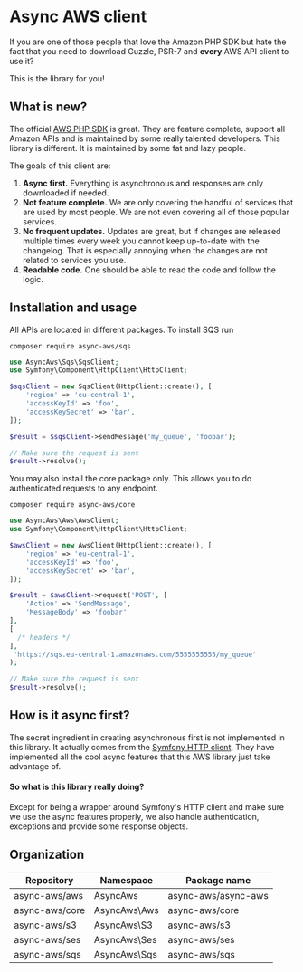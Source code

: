 # Async AWS client

If you are one of those people that love the Amazon PHP SDK but hate the fact 
that you need to download Guzzle, PSR-7 and **every** AWS API client to use it?

This is the library for you!

## What is new?

The official [AWS PHP SDK](https://github.com/aws/aws-sdk-php) is great. They are 
feature complete, support all Amazon APIs and is maintained by some really talented 
developers. This library is different. It is maintained by some fat and lazy people.

The goals of this client are:

1) **Async first.** Everything is asynchronous and responses are only downloaded if needed.
2) **Not feature complete.** We are only covering the handful of services that are used by most people. We are not even covering all of those popular services. 
3) **No frequent updates.** Updates are great, but if changes are released multiple times every week you cannot keep up-to-date with the changelog. That is especially annoying when the changes are not related to services you use. 
4) **Readable code.** One should be able to read the code and follow the logic. 

## Installation and usage

All APIs are located in different packages. To install SQS run

```
composer require async-aws/sqs
```

```php
use AsyncAws\Sqs\SqsClient;
use Symfony\Component\HttpClient\HttpClient;

$sqsClient = new SqsClient(HttpClient::create(), [
    'region' => 'eu-central-1',
    'accessKeyId' => 'foo',
    'accessKeySecret' => 'bar',
]);

$result = $sqsClient->sendMessage('my_queue', 'foobar');

// Make sure the request is sent
$result->resolve();
```


You may also install the core package only. This allows you to do authenticated requests to any endpoint. 

```
composer require async-aws/core
```

```php
use AsyncAws\Aws\AwsClient;
use Symfony\Component\HttpClient\HttpClient;

$awsClient = new AwsClient(HttpClient::create(), [
    'region' => 'eu-central-1',
    'accessKeyId' => 'foo',
    'accessKeySecret' => 'bar',
]);

$result = $awsClient->request('POST', [
    'Action' => 'SendMessage',
    'MessageBody' => 'foobar'
], 
[
  /* headers */
], 
 'https://sqs.eu-central-1.amazonaws.com/5555555555/my_queue'
);

// Make sure the request is sent
$result->resolve();
```


## How is it async first?

The secret ingredient in creating asynchronous first is not implemented in this library. 
It actually comes from the [Symfony HTTP client](https://symfony.com/doc/current/components/http_client.html).
They have implemented all the cool async features that this AWS library just take
advantage of. 

#### So what is this library really doing? 

Except for being a wrapper around Symfony's HTTP client and make sure we use the 
async features properly, we also handle authentication, exceptions and provide
some response objects. 


## Organization

| Repository | Namespace | Package name |
| ---------- | --------- | ------------ | 
| async-aws/aws | AsyncAws | async-aws/async-aws
| async-aws/core | AsyncAws\Aws | async-aws/core
| async-aws/s3 | AsyncAws\S3 | async-aws/s3
| async-aws/ses | AsyncAws\Ses | async-aws/ses
| async-aws/sqs | AsyncAws\Sqs | async-aws/sqs

